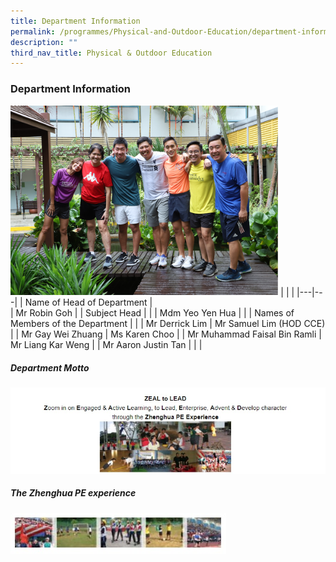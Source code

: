 ```yaml
---
title: Department Information
permalink: /programmes/Physical-and-Outdoor-Education/department-information/
description: ""
third_nav_title: Physical & Outdoor Education
---
```

### Department Information

<img src="/images/Programmes/Physical%20&%20Outdoor%20Education/P1.png" 
     style="width:85%">
|  |  |
|---|---|
| Name of Head of Department |  
| Mr Robin Goh |
| Subject Head |  |
| Mdm Yeo Yen Hua |  |
| Names of Members of the Department |  |
| Mr Derrick Lim | Mr Samuel Lim (HOD CCE) |
| Mr Gay Wei Zhuang | Ms Karen Choo |
| Mr Muhammad Faisal Bin Ramli | Mr Liang Kar Weng |
| Mr Aaron Justin Tan |  |
|

##### Department Motto

![](/images/pe%20motto.jpg)

##### The Zhenghua PE experience

![](/images/pe%20experience.jpg)
